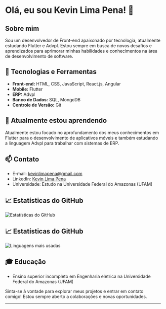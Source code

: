 # Olá, eu sou Kevin Lima Pena! 👋

## Sobre mim
Sou um desenvolvedor de Front-end apaixonado por tecnologia, atualmente estudando Flutter e Advpl. Estou sempre em busca de novos desafios e aprendizados para aprimorar minhas habilidades e conhecimentos na área de desenvolvimento de software.

## 🔧 Tecnologias e Ferramentas
- **Front-end:** HTML, CSS, JavaScript, React.js, Angular
- **Mobile:** Flutter
- **ERP:** Advpl
- **Banco de Dados:** SQL, MongoDB
- **Controle de Versão:** Git

## 🌱 Atualmente estou aprendendo
Atualmente estou focado no aprofundamento dos meus conhecimentos em Flutter para o desenvolvimento de aplicativos móveis e também estudando a linguagem Advpl para trabalhar com sistemas de ERP.

## 📫 Contato
- E-mail: kevinlimapena@gmail.com
- LinkedIn: [Kevin Lima Pena](https://www.linkedin.com/in/kevin-lima-pena/)
- Universidade: Estudo na Universidade Federal do Amazonas (UFAM)

## 📈 Estatísticas do GitHub
![Estatísticas do GitHub](https://github-readme-stats.vercel.app/api?username=kevinlimapena&show_icons=true&count_private=true&hide=prs&theme=radical)
## 📈 Estatísticas do GitHub
![Linguagens mais usadas](https://github-readme-stats.vercel.app/api/top-langs/?username=kevinlimapena&layout=compact&theme=radical)

## 🎓 Educação
- Ensino superior incompleto em Engenharia eletrica na Universidade Federal do Amazonas (UFAM)


Sinta-se à vontade para explorar meus projetos e entrar em contato comigo! Estou sempre aberto a colaborações e novas oportunidades. 

---
